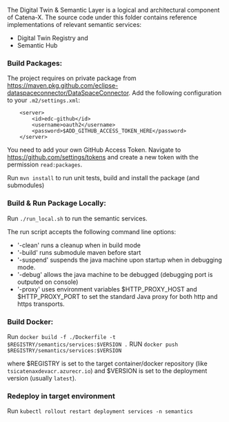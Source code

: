 <!---
Copyright (c) 2021-2022 T-Systems International GmbH (Catena-X Consortium)

See the AUTHORS file(s) distributed with this work for additional
information regarding authorship.

See the LICENSE file(s) distributed with this work for
additional information regarding license terms.
-->

The Digital Twin & Semantic Layer is a logical and architectural component of Catena-X.
The source code under this folder contains reference implementations of relevant semantic services:
- Digital Twin Registry and
- Semantic Hub

### Build Packages:
The project requires on private package from https://maven.pkg.github.com/eclipse-dataspaceconnector/DataSpaceConnector.
Add the following configuration to your `.m2/settings.xml`:

```
    <server>
        <id>edc-github</id>
        <username>oauth2</username>
        <password>$ADD_GITHUB_ACCESS_TOKEN_HERE</password>
    </server>
```

You need to add your own GitHub Access Token. Navigate to https://github.com/settings/tokens and create a new token
with the permission `read:packages`. 

Run `mvn install` to run unit tests, build and install the package (and submodules)

### Build & Run Package Locally:

Run `./run_local.sh` to run the semantic services.

The run script accepts the following command line options:
- '-clean' runs a cleanup when in build mode
- '-build' runs submodule maven before start
- '-suspend' suspends the java machine upon startup when in debugging mode.
- '-debug' allows the java machine to be debugged (debugging port is outputed on console)
- '-proxy' uses environment variables $HTTP_PROXY_HOST and $HTTP_PROXY_PORT to set the standard Java proxy for both http and https transports.

### Build Docker:

Run `docker build -f ./Dockerfile -t $REGISTRY/semantics/services:$VERSION .`
RUN `docker push $REGISTRY/semantics/services:$VERSION`

where $REGISTRY is set to the target container/docker repository (like `tsicatenaxdevacr.azurecr.io`) and $VERSION is set to the 
deployment version (usually `latest`).

### Redeploy in target environment

Run `kubectl rollout restart deployment services -n semantics`
